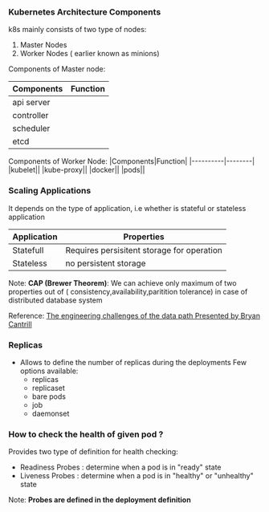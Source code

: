 ### Kubernetes Architecture Components

k8s mainly consists of two type of nodes:

1. Master Nodes
2. Worker Nodes ( earlier known as minions)

Components of Master node:

|Components|Function|
|----------|--------|
|api server|
|controller|
|scheduler|
|etcd|


Components of Worker Node:
|Components|Function|
|----------|--------|
|kubelet||
|kube-proxy||
|docker||
|pods||


### Scaling Applications

It depends on the type of application, i.e whether is stateful or stateless application

| Application|Properties|
|------------|----------|
|Statefull| Requires persisitent storage for operation |
|Stateless| no persistent storage|

Note:
**CAP (Brewer Theorem)**: We can achieve only maximum of two properties out of ( consistency,availability,paritition tolerance) in case of distributed database system

Reference: 
[The engineering challenges of the data path
Presented by Bryan Cantrill](https://www.youtube.com/watch?v=fE2KDzZaxvE)


### Replicas
- Allows to define the number of replicas during the deployments
Few options available:
    - replicas
    - replicaset
    - bare pods
    - job
    - daemonset

### How to check the health of given pod ?

Provides two type of definition for health checking:
- Readiness Probes : determine when a pod is in "ready" state
- Liveness Probes  : determine when a pod is in "healthy" or "unhealthy" state

Note: **Probes are defined in the deployment definition**